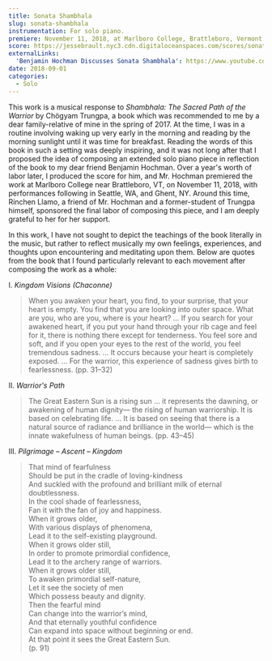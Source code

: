 ```yaml
---
title: Sonata Shambhala
slug: sonata-shambhala
instrumentation: For solo piano.
premiere: November 11, 2018, at Marlboro College, Brattleboro, Vermont.
score: https://jessebrault.nyc3.cdn.digitaloceanspaces.com/scores/sonata-shambhala.pdf
externalLinks:
  'Benjamin Hochman Discusses Sonata Shambhala': https://www.youtube.com/watch?v=leyqMdGyr8Q
date: 2018-09-01
categories:
  - Solo
---
```

This work is a musical response to _Shambhala: The Sacred Path of the Warrior_ by Chögyam Trungpa,
a book which was recommended to me by a dear family-relative of mine in the spring of 2017. 
At the time, I was in a routine involving waking up very early in the morning and reading 
by the morning sunlight until it was time for breakfast. Reading the words of this book 
in such a setting was deeply inspiring, and it was not long after that I proposed the idea of 
composing an extended solo piano piece in reflection of the book to my dear friend Benjamin Hochman. 
Over a year's worth of labor later, I produced the score for him, and Mr. Hochman premiered 
the work at Marlboro College near Brattleboro, VT, on November 11, 2018, with performances following 
in Seattle, WA, and Ghent, NY. Around this time, Rinchen Llamo, a friend of Mr. Hochman and a 
former-student of Trungpa himself, sponsored the final labor of composing this piece, 
and I am deeply grateful to her for her support.

In this work, I have not sought to depict the teachings of the book literally in the music,
but rather to reflect musically my own feelings, experiences, and thoughts upon encountering 
and meditating upon them. Below are quotes from the book that I found particularly relevant 
to each movement after composing the work as a whole:

I. _Kingdom Visions (Chaconne)_

> When you awaken your heart, you find, to your surprise, that your heart is empty. 
> You find that you are looking into outer space. 
> What are you, who are you, where is your heart? ... 
> If you search for your awakened heart, if you put your hand through your rib cage 
> and feel for it, there is nothing there except for tenderness. You feel sore and soft,
> and if you open your eyes to the rest of the world, you feel tremendous sadness. ...
> It occurs because your heart is completely exposed. ...
> For the warrior, this experience of sadness gives birth to fearlessness.
> (pp. 31–32)

II. _Warrior's Path_

> The Great Eastern Sun is a rising sun ... it represents the dawning, or awakening of human dignity—
> the rising of human warriorship. It is based on celebrating life. ... It is based on seeing that 
> there is a natural source of radiance and brilliance in the world—
> which is the innate wakefulness of human beings. (pp. 43–45)

III. _Pilgrimage – Ascent – Kingdom_
> That mind of fearfulness<br />
> Should be put in the cradle of loving-kindness<br />
> And suckled with the profound and brilliant milk of eternal doubtlessness.<br />
> In the cool shade of fearlessness,<br />
> Fan it with the fan of joy and happiness.<br />
> When it grows older,<br />
> With various displays of phenomena,<br />
> Lead it to the self-existing playground.<br />
> When it grows older still,<br />
> In order to promote primordial confidence,<br />
> Lead it to the archery range of warriors.<br />
> When it grows older still,<br />
> To awaken primordial self-nature,<br />
> Let it see the society of men<br />
> Which possess beauty and dignity.<br />
> Then the fearful mind<br />
> Can change into the warrior’s mind,<br />
> And that eternally youthful confidence<br />
> Can expand into space without beginning or end.<br />
> At that point it sees the Great Eastern Sun.<br />
> (p. 91)
